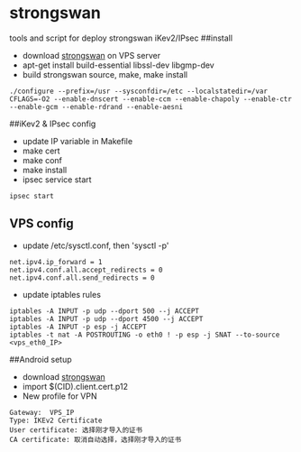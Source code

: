 # strongswan
tools and script for deploy strongswan iKev2/IPsec
##install 
* download [strongswan](https://strongswan.org) on VPS server
* apt-get install build-essential libssl-dev libgmp-dev
* build strongswan source, make, make install
```
./configure --prefix=/usr --sysconfdir=/etc --localstatedir=/var CFLAGS=-O2 --enable-dnscert --enable-ccm --enable-chapoly --enable-ctr --enable-gcm --enable-rdrand --enable-aesni
```

##iKev2 & IPsec config
* update IP variable in Makefile
* make cert
* make conf
* make install
* ipsec service start
```
ipsec start
```

## VPS config
* update /etc/sysctl.conf, then 'sysctl -p'
```
net.ipv4.ip_forward = 1
net.ipv4.conf.all.accept_redirects = 0
net.ipv4.conf.all.send_redirects = 0
```
* update iptables rules
```
iptables -A INPUT -p udp --dport 500 --j ACCEPT
iptables -A INPUT -p udp --dport 4500 --j ACCEPT
iptables -A INPUT -p esp -j ACCEPT
iptables -t nat -A POSTROUTING -o eth0 ! -p esp -j SNAT --to-source <vps_eth0_IP>
```

##Android setup
* download [strongswan](https://play.google.com/store/apps/details?id=org.strongswan.android)
* import $(CID).client.cert.p12
* New profile for VPN
```
Gateway:  VPS_IP
Type: IKEv2 Certificate
User certificate: 选择刚才导入的证书
CA certificate: 取消自动选择，选择刚才导入的证书
```
